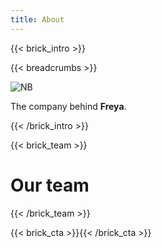 ```yaml
---
title: About
---
```


{{< brick_intro >}}

{{< breadcrumbs >}}

<!-- ![NB](/uploads/nightblue-logo-01-transparent.png) -->

![NB](/uploads/nightblue-logo-02-transparent.png)

The company behind **Freya**.

{{< /brick_intro >}}

{{< brick_team >}}

# Our team

{{< /brick_team >}}

{{< brick_cta >}}{{< /brick_cta >}}
